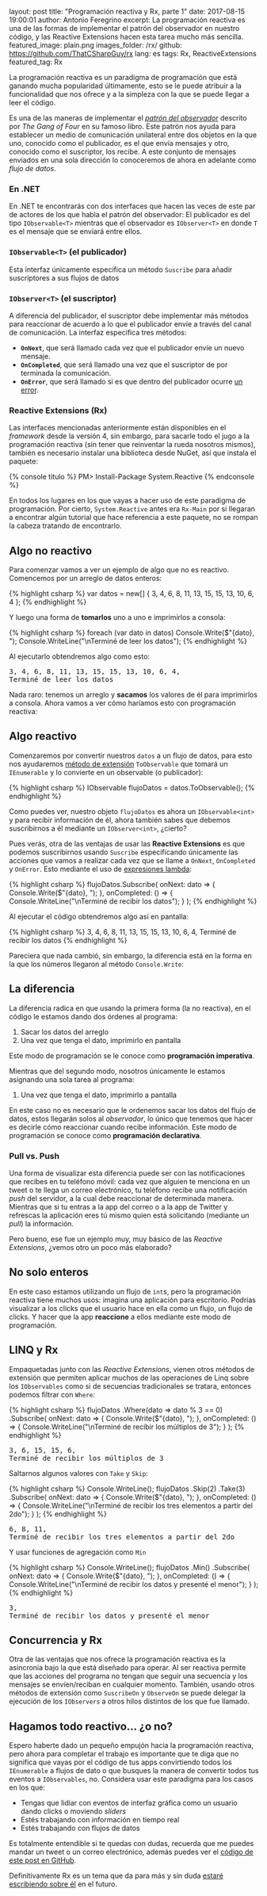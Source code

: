 layout: post
title: "Programación reactiva y Rx, parte 1"
date: 2017-08-15 19:00:01
author: Antonio Feregrino
excerpt: La programación reactiva es una de las formas de implementar el patrón del observador en nuestro código, y las Reactive Extensions hacen esta tarea mucho más sencilla.
featured_image: plain.png
images_folder: /rx/
github: https://github.com/ThatCSharpGuy/rx
lang: es
tags: Rx, ReactiveExtensions
featured_tag: Rx

La programación reactiva es un paradigma de programación que está ganando mucha popularidad últimamente, esto se le puede atribuir a la funcionalidad que nos ofrece y a la simpleza con la que se puede llegar a leer el código. 

Es una de las maneras de implementar el <a href="https://youtu.be/NmuRwZ2CYvA" target="_blank"><i>patrón del observador</i></a> descrito por *The Gang of Four* en su famoso libro. Este patrón nos ayuda para establecer un medio de comunicación unilateral entre dos objetos en la que uno, conocido como el publicador, es el que envía mensajes y otro, conocido como el suscriptor, los recibe. A este conjunto de mensajes enviados en una sola dirección lo conoceremos de ahora en adelante como  *flujo de datos*. 


### En .NET  
En .NET te encontrarás con dos interfaces que hacen las veces de este par de actores de los que habla el patrón del observador: El publicador es del tipo `IObservable<T>` mientras que el observador es `IObserver<T>` en donde `T` es el mensaje que se enviará entre ellos.  

### `IObservable<T>` (el publicador)  
Esta interfaz únicamente especifica un método `Suscribe` para añadir suscriptores a sus flujos de datos

### `IObserver<T>` (el suscriptor)
A diferencia del publicador, el suscriptor debe implementar más métodos para reaccionar de acuerdo a lo que el publicador envíe a través del canal de comunicación. La interfaz especifica tres métodos:  

- **`OnNext`**, que será llamado cada vez que el publicador envíe un nuevo mensaje.
- **`OnCompleted`**, que será llamado una vez que el suscriptor de por terminada la comunicación.
- **`OnError`**, que será llamado si es que dentro del publicador ocurre <a href="..\excepciones-c-sharp" target="_blank">un error</a>.  

### Reactive Extensions (Rx)  
Las interfaces mencionadas anteriormente están disponibles en el *framework* desde la versión 4, sin embargo, para sacarle todo el jugo a la programación reactiva (sin tener que reinventar la rueda nosotros mismos), también es necesario instalar una biblioteca desde NuGet, así que instala el paquete: 

{% console titulo %}
PM> Install-Package System.Reactive
{% endconsole %}  

En todos los lugares en los que vayas a hacer uso de este paradigma de programación. Por cierto, `System.Reactive` antes era `Rx-Main` por si llegaran a encontrar algún tutorial que hace referencia a este paquete, no se rompan la cabeza tratando de encontrarlo.  

## Algo no reactivo  
Para comenzar vamos a ver un ejemplo de algo que no es reactivo. Comencemos por un arreglo de datos enteros:  

{% highlight csharp %}
var datos = new[] { 3, 4, 6, 8, 11, 13, 15, 15, 13, 10, 6, 4 };
{% endhighlight %}  

Y luego una forma de **tomarlos** uno a uno e imprimirlos a consola:  

{% highlight csharp %}
foreach (var dato in datos)
    Console.Write($"{dato}, ");
Console.WriteLine("\nTerminé de leer los datos");
{% endhighlight %}  

Al ejecutarlo obtendremos algo como esto:

<pre>
3, 4, 6, 8, 11, 13, 15, 15, 13, 10, 6, 4, 
Terminé de leer los datos
</pre>

Nada raro: tenemos un arreglo y **sacamos** los valores de él para imprimirlos a consola. Ahora vamos a ver cómo haríamos esto con programación reactiva:  

## Algo reactivo  
Comenzaremos por convertir nuestros `datos` a un flujo de datos, para esto nos ayudaremos <a href="..\extension-methods-es" target="_blank">método de extensión</a> `ToObservable` que tomará un `IEnumerable` y lo convierte en un observable (o publicador):  

{% highlight csharp %}
IObservable<int> flujoDatos = datos.ToObservable();
{% endhighlight %}  

Como puedes ver, nuestro objeto `flujoDatos` es ahora un `IObservable<int>` y para recibir información de él, ahora también sabes que debemos suscribirnos a él mediante un `IObserver<int>`, ¿cierto?

Pues verás, otra de las ventajas de usar las **Reactive Extensions** es que podemos suscribirnos usando `Suscribe` especificando únicamente las acciones que vamos a realizar cada vez que se llame a `OnNext`, `OnCompleted` y `OnError`. Esto mediante el uso de <a href="..\delegados" target="_blank">expresiones lambda</a>:

{% highlight csharp %}
flujoDatos.Subscribe(
    onNext: dato => { Console.Write($"{dato}, "); },
    onCompleted: () => { Console.WriteLine("\nTerminé de recibir los datos"); }
);
{% endhighlight %}    

Al ejecutar el código obtendremos algo así en pantalla:  

{% highlight csharp %}
3, 4, 6, 8, 11, 13, 15, 15, 13, 10, 6, 4, 
Terminé de recibir los datos
{% endhighlight %}  

Pareciera que nada cambió, sin embargo, la diferencia está en la forma en la que los números llegaron al método `Console.Write`:

## La diferencia  
La diferencia radica en que usando la primera forma (la no reactiva), en el código le estamos dando dos órdenes al programa:

1. Sacar los datos del arreglo
1. Una vez que tenga el dato, imprimirlo en pantalla

Este modo de programación se le conoce como **programación imperativa**.

Mientras que del segundo modo, nosotros únicamente le estamos asignando una sola tarea al programa:  

1. Una vez que tenga el dato, imprimirlo a pantalla 

En este caso no es necesario que le ordenemos sacar los datos del flujo de datos, estos llegarán solos al *observador*, lo único que tenemos que hacer es decirle cómo reaccionar cuando recibe información. Este modo de programación se conoce como **programación declarativa**.  

### Pull vs. Push  
Una forma de visualizar esta diferencia puede ser con las notificaciones que recibes en tu teléfono móvil: cada vez que alguien te menciona en un tweet o te llega un correo electrónico, tu teléfono recibe una notificación *push* del servidor, a la cual debe reaccionar de determinada manera. Mientras que si tu entras a la app del correo o a la app de Twitter y refrescas la aplicación eres tú mismo quien está solicitando (mediante un *pull*) la información.  

Pero bueno, ese fue un ejemplo muy, muy básico de las *Reactive Extensions*, ¿vemos otro un poco más elaborado?  

## No solo enteros  
En este caso estamos utilizando un flujo de `int`s, pero la programación reactiva tiene muchos usos: imagina una aplicación para escritorio. Podrías visualizar a los clicks que el usuario hace en ella como un flujo, un flujo de clicks. Y hacer que la app **reaccione** a ellos mediante este modo de programación.

## LINQ y Rx  
Empaquetadas junto con las *Reactive Extensions*, vienen otros métodos de extensión que permiten aplicar muchos de las operaciones de Linq sobre los `IObservables` como si de secuencias tradicionales se tratara, entonces podemos filtrar con `Where`:

{% highlight csharp %}
flujoDatos
    .Where(dato => dato % 3 == 0)
    .Subscribe(
        onNext: dato => { Console.Write($"{dato}, "); },
        onCompleted: () => { Console.WriteLine("\nTerminé de recibir los múltiplos de 3"); }
    );
{% endhighlight %}  

<pre>
3, 6, 15, 15, 6, 
Terminé de recibir los múltiplos de 3
</pre>

Saltarnos algunos valores con `Take` y `Skip`:

{% highlight csharp %}
Console.WriteLine();
flujoDatos
    .Skip(2)
    .Take(3)
    .Subscribe(
        onNext: dato => { Console.Write($"{dato}, "); },
        onCompleted: () => { Console.WriteLine("\nTerminé de recibir los tres elementos a partir del 2do"); }
    );
{% endhighlight %}  

<pre>
6, 8, 11, 
Terminé de recibir los tres elementos a partir del 2do
</pre>

Y usar funciones de agregación como `Min`

{% highlight csharp %}
Console.WriteLine();
flujoDatos
    .Min()
    .Subscribe(
        onNext: dato => { Console.Write($"{dato}, "); },
        onCompleted: () => { Console.WriteLine("\nTerminé de recibir los datos y presenté el menor"); }
    );
{% endhighlight %}  

<pre>
3, 
Terminé de recibir los datos y presenté el menor
</pre>

## Concurrencia y Rx  
Otra de las ventajas que nos ofrece la programación reactiva es la asincronía bajo la que está diseñado para operar. Al ser reactiva permite que las acciones del programa no tengan que seguir una secuencia y los mensajes se envíen/reciban en cualquier momento. También, usando otros métodos de extensión como `SuscribeOn` y `ObserveOn` se puede delegar la ejecución de los `IObservers` a otros hilos distintos de los que fue llamado.

## Hagamos todo reactivo... ¿o no?  
Espero haberte dado un pequeño empujón hacia la programación reactiva, pero ahora para completar el trabajo es importante que te diga que no significa que vayas por el código de tus apps convirtiendo todos los `IEnumerable` a flujos de dato o que busques la manera de convertir todos tus eventos a `IObservables`, no. Considera usar este paradigma para los casos en los que:

- Tengas que lidiar con eventos de interfaz gráfica como un usuario dando clicks o moviendo *sliders*  
- Estés trabajando con información en tiempo real
- Estés trabajando con flujos de datos  

Es totalmente entendible si te quedas con dudas, recuerda que me puedes mandar un tweet o un correo electrónico, además puedes  ver el <a href=" https://github.com/ThatCSharpGuy/rx" target="_blank">código de este post en GitHub</a>.

Definitivamente Rx es un tema que da para más y sin duda <a href="..\reactive-extensions-2" target="_blank">estaré escribiendo sobre él</a> en el futuro.